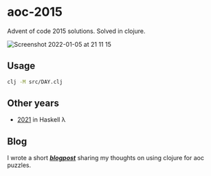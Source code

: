 # aoc-2015

Advent of code 2015 solutions. Solved in clojure.

![Screenshot 2022-01-05 at 21 11 15](https://user-images.githubusercontent.com/61139818/148275161-99ca67be-cc67-461e-935c-ef492a5a0fb3.png)

## Usage
```sh
clj -M src/DAY.clj
```

## Other years
- [2021](https://github.com/japiirainen/aoc-2021/) in Haskell λ

## Blog
I wrote a short [***blogpost***](https://japiirainen.com/posts/thoughts-on-clojure.html) sharing my thoughts on using clojure for aoc puzzles.
